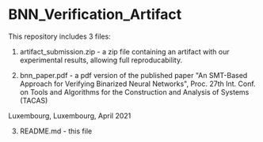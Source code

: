 # BNN_Verification_Artifact


This repository includes 3 files:

1. artifact_submission.zip - 
a zip file containing an artifact with our experimental results, allowing full reproducability.

2. bnn_paper.pdf - 
a pdf version of the published paper "An SMT-Based Approach for Verifying Binarized Neural Networks", Proc. 27th Int. Conf. on Tools and Algorithms for the Construction and Analysis of Systems (TACAS)

Luxembourg, Luxembourg, April 2021

3. README.md - 
this file
